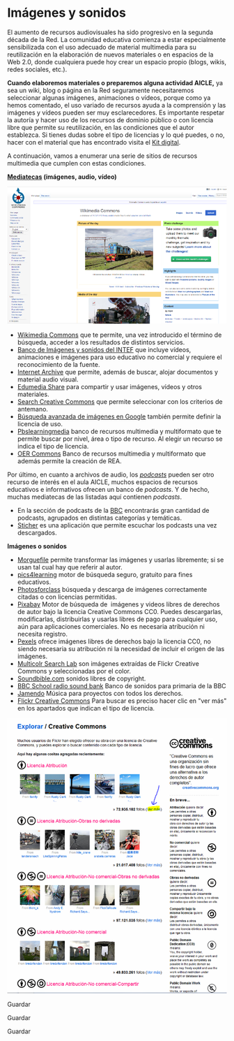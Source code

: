 # Imágenes y sonidos

El aumento de recursos audiovisuales ha sido progresivo en la segunda década de la Red. La comunidad educativa comienza a estar especialmente sensibilizada con el uso adecuado de material multimedia para su reutilización en la elaboración de nuevos materiales o en espacios de la Web 2.0, donde cualquiera puede hoy crear un espacio propio (blogs, wikis, redes sociales, etc.).

**Cuando elaboremos materiales o preparemos alguna actividad AICLE,** ya sea un wiki, blog o página en la Red seguramente necesitaremos seleccionar algunas imágenes, animaciones o vídeos, porque como ya hemos comentado, el uso variado de recursos ayuda a la comprensión y las imágenes y vídeos pueden ser muy esclarecedores. Es importante respetar la autoría y hacer uso de los recursos de dominio público o con licencia libre que permite su reutilización, en las condiciones que el autor establezca. Si tienes dudas sobre el tipo de licencias y lo qué puedes, o no, hacer con el material que has encontrado visita el [Kit digital](http://enlinea.intef.es/courses/course-v1:INTEF+KitDigital+2018_ED1/about).  

A continuación, vamos a enumerar una serie de sitios de recursos multimedia que cumplen con estas condiciones.

**[Mediatecas](https://es.wikipedia.org/wiki/Mediateca "Mediateca") (imágenes, audio, vídeo)**


![REA AICLE bloque 2 wikimedia commons](img/wikimideia_commons_bloque_2_p6.png "wikimedia commons")


*   [Wikimedia Commons](http://commons.wikimedia.org/wiki/Main_Page) que te permite, una vez introducido el término de búsqueda, acceder a los resultados de distintos servicios.
*   [Banco de Imágenes y sonidos del INTEF](http://recursostic.educacion.es/bancoimagenes/web/) que incluye vídeos, animaciones e imágenes para uso educativo no comercial y requiere el reconocimiento de la fuente.
*   [Internet Archive](http://www.archive.org/ "Internet Archive") que permite, además de buscar, alojar documentos y material audio visual.
*   [Edumedia Share](http://www.edumedia-share.com/ "Edumedia share") para compartir y usar imágenes, vídeos y otros materiales.
*   [Search Creative Commons](http://search.creativecommons.org/ "Search Creative Commons") que permite seleccionar con los criterios de antemano.
*   [Búsqueda avanzada de imágenes en Google](https://www.google.com/advanced_image_search?hl=es "Búsqueda avanzada de Google") también permite definir la licencia de uso.
*   [Pbslearningmedia](http://www.pbslearningmedia.org) banco de recursos multimedia y multiformato que te permite buscar por nivel, área o tipo de recurso. Al elegir un recurso se indica el tipo de licencia.
*   [OER Commons](https://www.oercommons.org/) Banco de recursos multimedia y multiformato que además permite la creación de REA.

Por último, en cuanto a archivos de audio, los _[podcasts](http://es.wikipedia.org/wiki/Podcasting "Podcasts")_ pueden ser otro recurso de interés en el aula AICLE, muchos espacios de recursos educativos e informativos ofrecen un banco de _podcasts_. Y de hecho, muchas mediatecas de las listadas aquí contienen _podcasts_.

*   En la sección de podcasts de la [BBC](http://www.bbc.co.uk/podcasts) encontrarás gran cantidad de podcasts, agrupados en distintas categorías y temáticas.
*   [Sticher](https://www.stitcher.com/stitcher-list/) es una aplicación que permite escuchar los podcasts una vez descargados.

**Imágenes o sonidos**

*   [Morguefile](http://www.morguefile.com/archive/ "Morguefile pictures") permite transformar las imágenes y usarlas libremente; si se usan tal cual hay que referir al autor.
*   [pics4learning](http://www.pics4learning.com/) motor de búsqueda seguro, gratuito para fines educativos.
*   [Photosforclass](http://www.photosforclass.com/) búsqueda y descarga de imágenes correctamente citadas o con licencias permitidas.
*   [Pixabay](https://pixabay.com/es/photos/?cat=education) Motor de búsqueda de  imágenes y videos libres de derechos de autor bajo la licencia Creative Commons CC0. Puedes descargarlas, modificarlas, distribuirlas y usarlas libres de pago para cualquier uso, aún para aplicaciones comerciales. No es necesaria atribución ni necesita registro.
*   [Pexels](https://www.pexels.com/) ofrece imágenes libres de derechos bajo la licencia CC0, no siendo necesaria su atribución ni la necesidad de incluir el origen de las imágenes.
*   [Multicolr Search Lab](http://labs.tineye.com/multicolr/ "Multicolor search Lab") son imágenes extraídas de Flickr Creative Commons y seleccionadas por el color.
*   [Soundbible.com](http://soundbible.com/ "Soundbible") sonidos libres de copyright.
*   [BBC School radio sound bank](http://www.bbc.co.uk/schoolradio/subjects/earlylearning/stimulussounds) Banco de sonidos para primaria de la BBC
*   [Jamendo](https://licensing.jamendo.com/es/catalogo) Música para proyectos con todos los derechos.
*   [Flickr Creative Commons](http://www.flickr.com/creativecommons/ "Flickr creative commons") Para buscar es preciso hacer clic en "ver más" en los apartados que indican el tipo de licencia.


![REA AICLE bloque 2 creative commons](img/creative_commons_bloque_2_p_8.png "creative commons")


Guardar

Guardar

Guardar